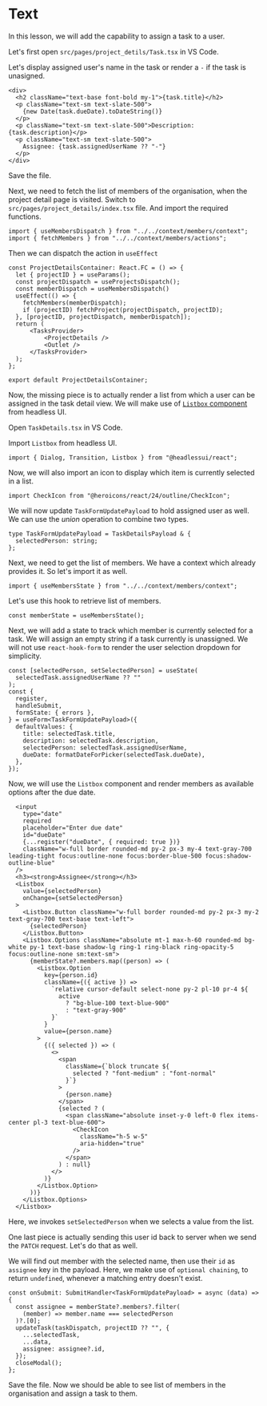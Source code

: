 # Text

In this lesson, we will add the capability to assign a task to a user.

Let's first open `src/pages/project_detils/Task.tsx` in VS Code.

Let's display assigned user's name in the task or render a `-` if the task is unasigned.

```tsx
<div>
  <h2 className="text-base font-bold my-1">{task.title}</h2>
  <p className="text-sm text-slate-500">
    {new Date(task.dueDate).toDateString()}
  </p>
  <p className="text-sm text-slate-500">Description: {task.description}</p>
  <p className="text-sm text-slate-500">
    Assignee: {task.assignedUserName ?? "-"}
  </p>
</div>
```

Save the file.

Next, we need to fetch the list of members of the organisation, when the project detail page is visited. Switch to `src/pages/project_details/index.tsx` file. And import the required functions.

```tsx
import { useMembersDispatch } from "../../context/members/context";
import { fetchMembers } from "../../context/members/actions";
```

Then we can dispatch the action in `useEffect`

```tsx
const ProjectDetailsContainer: React.FC = () => {
  let { projectID } = useParams();
  const projectDispatch = useProjectsDispatch();
  const memberDispatch = useMembersDispatch()
  useEffect(() => {
    fetchMembers(memberDispatch);
    if (projectID) fetchProject(projectDispatch, projectID);
  }, [projectID, projectDispatch, memberDispatch]);
  return (
      <TasksProvider>
          <ProjectDetails />
          <Outlet />
      </TasksProvider>
  );
};

export default ProjectDetailsContainer;
```

Now, the missing piece is to actually render a list from which a user can be assigned in the task detail view. We will make use of [`Listbox` component](https://headlessui.com/react/listbox) from headless UI.

Open `TaskDetails.tsx` in VS Code.

Import `Listbox` from headless UI.

```tsx
import { Dialog, Transition, Listbox } from "@headlessui/react";
```

Now, we will also import an icon to display which item is currently selected in a list.

```tsx
import CheckIcon from "@heroicons/react/24/outline/CheckIcon";
```

We will now update `TaskFormUpdatePayload` to hold assigned user as well. We can use the _union_ operation to combine two types.

```tsx
type TaskFormUpdatePayload = TaskDetailsPayload & {
  selectedPerson: string;
};
```

Next, we need to get the list of members. We have a context which already provides it. So let's import it as well.

```tsx
import { useMembersState } from "../../context/members/context";
```

Let's use this hook to retrieve list of members.

```tsx
const memberState = useMembersState();
```

Next, we will add a state to track which member is currently selected for a task. We will assign an empty string if a task currently is unassigned. We will not use `react-hook-form` to render the user selection dropdown for simplicity.

```tsx
const [selectedPerson, setSelectedPerson] = useState(
  selectedTask.assignedUserName ?? ""
);
const {
  register,
  handleSubmit,
  formState: { errors },
} = useForm<TaskFormUpdatePayload>({
  defaultValues: {
    title: selectedTask.title,
    description: selectedTask.description,
    selectedPerson: selectedTask.assignedUserName,
    dueDate: formatDateForPicker(selectedTask.dueDate),
  },
});
```

Now, we will use the `Listbox` component and render members as available options after the due date.

```tsx
  <input
    type="date"
    required
    placeholder="Enter due date"
    id="dueDate"
    {...register("dueDate", { required: true })}
    className="w-full border rounded-md py-2 px-3 my-4 text-gray-700 leading-tight focus:outline-none focus:border-blue-500 focus:shadow-outline-blue"
  />
  <h3><strong>Assignee</strong></h3>
  <Listbox
    value={selectedPerson}
    onChange={setSelectedPerson}
  >
    <Listbox.Button className="w-full border rounded-md py-2 px-3 my-2 text-gray-700 text-base text-left">
      {selectedPerson}
    </Listbox.Button>
    <Listbox.Options className="absolute mt-1 max-h-60 rounded-md bg-white py-1 text-base shadow-lg ring-1 ring-black ring-opacity-5 focus:outline-none sm:text-sm">
      {memberState?.members.map((person) => (
        <Listbox.Option
          key={person.id}
          className={({ active }) =>
            `relative cursor-default select-none py-2 pl-10 pr-4 ${
              active
                ? "bg-blue-100 text-blue-900"
                : "text-gray-900"
            }`
          }
          value={person.name}
        >
          {({ selected }) => (
            <>
              <span
                className={`block truncate ${
                  selected ? "font-medium" : "font-normal"
                }`}
              >
                {person.name}
              </span>
              {selected ? (
                <span className="absolute inset-y-0 left-0 flex items-center pl-3 text-blue-600">
                  <CheckIcon
                    className="h-5 w-5"
                    aria-hidden="true"
                  />
                </span>
              ) : null}
            </>
          )}
        </Listbox.Option>
      ))}
    </Listbox.Options>
  </Listbox>
```

Here, we invokes `setSelectedPerson` when we selects a value from the list.

One last piece is actually sending this user id back to server when we send the `PATCH` request. Let's do that as well.

We will find out member with the selected name, then use their `id` as `assignee` key in the payload. Here, we make use of `optional chaining`, to return `undefined`, whenever a matching entry doesn't exist.

```tsx
const onSubmit: SubmitHandler<TaskFormUpdatePayload> = async (data) => {
  const assignee = memberState?.members?.filter(
    (member) => member.name === selectedPerson
  )?.[0];
  updateTask(taskDispatch, projectID ?? "", {
    ...selectedTask,
    ...data,
    assignee: assignee?.id,
  });
  closeModal();
};
```

Save the file. Now we should be able to see list of members in the organisation and assign a task to them.
